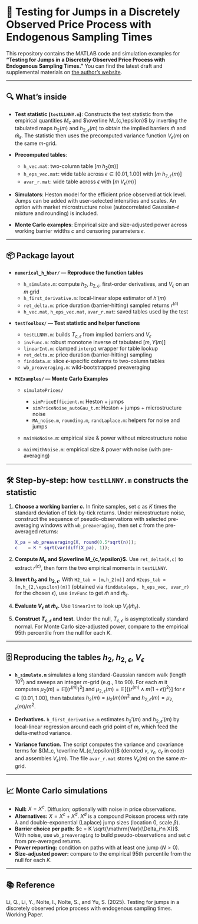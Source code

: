 # 📄 Testing for Jumps in a Discretely Observed Price Process with Endogenous Sampling Times

This repository contains the MATLAB code and simulation examples for **“Testing for Jumps in a Discretely Observed Price Process with Endogenous Sampling Times.”**
You can find the latest draft and supplemental materials on [the author’s website](https://www.shifanyu.com/).

---

## 🔍 What’s inside

* **Test statistic (`testLLNNY.m`)**:
Constructs the test statistic from the empirical quantities $M_{c}$ and $\overline M_{c,\epsilon}$ by inverting the tabulated maps $h_{2}(m)$ and $h_{2,\epsilon}(m)$ to obtain the implied barriers $\widehat m$ and $\widehat m_{\epsilon}$. The statistic then uses the precomputed variance function $V_{\epsilon}(m)$ on the same $m$-grid.

* **Precomputed tables**:

  * `h_vec.mat`: two-column table $[m\; h_{2}(m)]$
  * `h_eps_vec.mat`: wide table across $\epsilon \in [0.01,1.00]$ with $[m\; h_{2,\epsilon}(m)]$
  * `avar_r.mat`: wide table across $\epsilon$ with $[m\; V_{\epsilon}(m)]$

* **Simulators**:
  Heston model for the efficient price observed at tick level. Jumps can be added with user-selected intensities and scales. An option with market microstructure noise (autocorrelated Gaussian–$t$ mixture and rounding) is included.

* **Monte Carlo examples**:
  Empirical size and size-adjusted power across working barrier widths $c$ and censoring parameters $\epsilon$.

---

## 📦 Package layout

* **`numerical_h_hbar/` — Reproduce the function tables**

  * `h_simulate.m`: compute $h_{2}$, $h_{2,\epsilon}$, first-order derivatives, and $V_{\epsilon}$ on an $m$ grid
  * `h_first_derivative.m`: local-linear slope estimator of $h'(m)$
  * `ret_delta.m`: price duration (barrier-hitting) sampled returns $r^{(c)}$
  * `h_vec.mat`, `h_eps_vec.mat`, `avar_r.mat`: saved tables used by the test

* **`testToolbox/` — Test statistic and helper functions**

  * `testLLNNY.m`: builds $T_{c,\epsilon}$ from implied barriers and $V_{\epsilon}$
  * `invFunc.m`: robust monotone inverse of tabulated $[m, Y(m)]$
  * `linearInt.m`: clamped `interp1` wrapper for table lookup
  * `ret_delta.m`: price duration (barrier-hitting) sampling
  * `finddata.m`: slice $\epsilon$-specific columns to two-column tables
  * `wb_preaveraging.m`: wild-bootstrapped preaveraging

* **`MCExamples/` — Monte Carlo Examples**

  * `simulatePrices/`
  
    * `simPriceEfficient.m`: Heston + jumps
    * `simPriceNoise_autoGau_t.m`: Heston + jumps + microstructure noise
    * `MA_noise.m`, `rounding.m`, `randLaplace.m`: helpers for noise and jumps
  * `mainNoNoise.m`: empirical size & power without microstructure noise
  * `mainWithNoise.m`: empirical size & power with noise (with pre-averaging)

---

## 🛠️ Step-by-step: how `testLLNNY.m` constructs the statistic

1. **Choose a working barrier $c$.**
   In finite samples, set $c$ as $K$ times the standard deviation of tick-by-tick returns. Under microstructure noise, construct the sequence of pseudo-observations with selected pre-averaging windows with `wb_preaveraging`, then set $c$ from the pre-averaged returns:
   ```matlab
   X_pa = wb_preaveraging(X, round(0.5*sqrt(n)));
   c    = K * sqrt(var(diff(X_pa), 1));
   ```

3. **Compute $M_c$ and $\overline M_{c,\epsilon}$.**
   Use `ret_delta(X,c)` to extract $r^{(c)}$, then form the two empirical moments in `testLLNNY`.

4. **Invert $h_2$ and $h_{2,\epsilon}$.**
   With `H2_tab = [m,h_2(m)]` and `H2eps_tab = [m,h_{2,\epsilon}(m)]` (obtained via `finddata(eps, h_eps_vec, avar_r)` for the chosen $\epsilon$), use `invFunc` to get $\widehat m$ and $\widehat m_{\epsilon}$.

5. **Evaluate $V_{\epsilon}$ at $\widehat m_{\epsilon}$.**
   Use `linearInt` to look up $V_{\epsilon}(\widehat m_{\epsilon})$.

6. **Construct $T_{c,\epsilon}$ and test.**
   Under the null, $T_{c,\epsilon}$ is asymptotically standard normal. For Monte Carlo size-adjusted power, compare to the empirical 95th percentile from the null for each $K$.

---

## 🗄️ Reproducing the tables $h_{2}$, $h_{2,\epsilon}$, $V_{\epsilon}$

* **`h_simulate.m`** simulates a long standard-Gaussian random walk (length $10^9$) and sweeps an integer $m$-grid (e.g., $1$ to $90$). For each $m$ it computes
  $\mu_2(m)=\mathbb{E}[(r^{(m)})^2]$ and
  $\mu_{2,\epsilon}(m)=\mathbb{E}[\{(r^{(m)}\wedge m(1+\epsilon))^2\}]$ for $\epsilon \in [0.01,1.00]$,
  then tabulates $h_{2}(m)=\mu_2(m)/m^2$ and $h_{2,\epsilon}(m)=\mu_{2,\epsilon}(m)/m^2$.

* **Derivatives.** `h_first_derivative.m` estimates $h_2'(m)$ and $h_{2,\epsilon}'(m)$ by local-linear regression around each grid point of $m$, which feed the delta-method variance.

* **Variance function.** The script computes the variance and covariance terms for $(M_c, \overline M_{c,\epsilon})$ (denoted $v$, $v_{\epsilon}$, $c_{\epsilon}$ in code) and assembles $V_{\epsilon}(m)$. The file `avar_r.mat` stores $V_{\epsilon}(m)$ on the same $m$-grid.

---

## 📈 Monte Carlo simulations

* **Null:** $X = X^{c}$. Diffusion; optionally with noise in price observations.
* **Alternatives:** $X = X^{c} + X^{d}$. $X^{d}$ is a compound Poisson process with rate $\lambda$ and double-exponential (Laplace) jump sizes (location 0, scale $\beta$).
* **Barrier choice per path:** $c = K \sqrt{\mathrm{Var}(\Delta_i^n X)}$. With noise, use `wb_preaveraging` to build pseudo-observations and set $c$ from pre-averaged returns.
* **Power reporting:** condition on paths with at least one jump ($N>0$).
* **Size-adjusted power:** compare to the empirical 95th percentile from the null for each $K$.

---

## 📚 Reference

Li, Q., Li, Y., Nolte, I., Nolte, S., and Yu, S. (2025). Testing for jumps in a discretely observed price process with endogenous sampling times. Working Paper.
